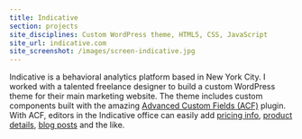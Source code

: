 ```yaml
---
title: Indicative
section: projects
site_disciplines: Custom WordPress theme, HTML5, CSS, JavaScript
site_url: indicative.com
site_screenshot: /images/screen-indicative.jpg
---
```


Indicative is a behavioral analytics platform based in New York City. I worked with a talented freelance designer to build a custom WordPress theme for their main marketing website. The theme includes custom components built with the amazing [Advanced Custom Fields (ACF)](https://www.advancedcustomfields.com/pro/) plugin. With ACF, editors in the Indicative office can easily add [pricing info](https://www.indicative.com/pricing/), [product details](https://www.indicative.com/product/), [blog posts](https://www.indicative.com/blog/) and the like.